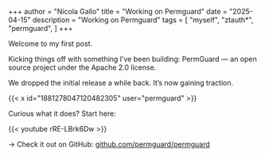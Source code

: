 +++
author = "Nicola Gallo"
title = "Working on Permguard"
date = "2025-04-15"
description = "Working on Permguard"
tags = [
    "myself",
    "ztauth*",
    "permguard",
]
+++

Welcome to my first post. 

Kicking things off with something I’ve been building: PermGuard — an open source project under the Apache 2.0 license.
<!--more-->

We dropped the initial release a while back. It’s now gaining traction.

{{< x id="1881278047120482305" user="permguard" >}}

Curious what it does? Start here:

{{< youtube rRE-LBrk6Dw >}}

→ Check it out on GitHub: [github.com/permguard/permguard](https://github.com/permguard/permguard)
